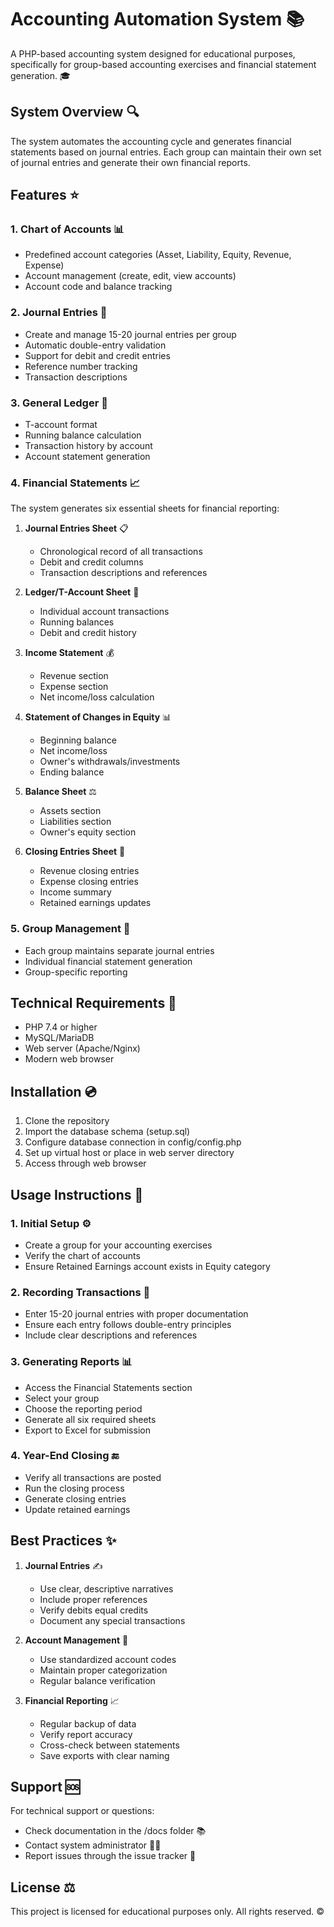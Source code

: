 # Accounting Automation System 📚

A PHP-based accounting system designed for educational purposes, specifically for group-based accounting exercises and financial statement generation. 🎓

## System Overview 🔍

The system automates the accounting cycle and generates financial statements based on journal entries. Each group can maintain their own set of journal entries and generate their own financial reports.

## Features ⭐

### 1. Chart of Accounts 📊
- Predefined account categories (Asset, Liability, Equity, Revenue, Expense)
- Account management (create, edit, view accounts)
- Account code and balance tracking

### 2. Journal Entries 📝
- Create and manage 15-20 journal entries per group
- Automatic double-entry validation
- Support for debit and credit entries
- Reference number tracking
- Transaction descriptions

### 3. General Ledger 📒
- T-account format
- Running balance calculation
- Transaction history by account
- Account statement generation

### 4. Financial Statements 📈

The system generates six essential sheets for financial reporting:

1. **Journal Entries Sheet** 📋
   - Chronological record of all transactions
   - Debit and credit columns
   - Transaction descriptions and references

2. **Ledger/T-Account Sheet** 📕
   - Individual account transactions
   - Running balances
   - Debit and credit history

3. **Income Statement** 💰
   - Revenue section
   - Expense section
   - Net income/loss calculation

4. **Statement of Changes in Equity** 📊
   - Beginning balance
   - Net income/loss
   - Owner's withdrawals/investments
   - Ending balance

5. **Balance Sheet** ⚖️
   - Assets section
   - Liabilities section
   - Owner's equity section

6. **Closing Entries Sheet** 🔄
   - Revenue closing entries
   - Expense closing entries
   - Income summary
   - Retained earnings updates

### 5. Group Management 👥
- Each group maintains separate journal entries
- Individual financial statement generation
- Group-specific reporting

## Technical Requirements 🔧

- PHP 7.4 or higher
- MySQL/MariaDB
- Web server (Apache/Nginx)
- Modern web browser

## Installation 💿

1. Clone the repository
2. Import the database schema (setup.sql)
3. Configure database connection in config/config.php
4. Set up virtual host or place in web server directory
5. Access through web browser

## Usage Instructions 📖

### 1. Initial Setup ⚙️
- Create a group for your accounting exercises
- Verify the chart of accounts
- Ensure Retained Earnings account exists in Equity category

### 2. Recording Transactions 📝
- Enter 15-20 journal entries with proper documentation
- Ensure each entry follows double-entry principles
- Include clear descriptions and references

### 3. Generating Reports 📊
- Access the Financial Statements section
- Select your group
- Choose the reporting period
- Generate all six required sheets
- Export to Excel for submission

### 4. Year-End Closing 🔚
- Verify all transactions are posted
- Run the closing process
- Generate closing entries
- Update retained earnings

## Best Practices ✨

1. **Journal Entries** ✍️
   - Use clear, descriptive narratives
   - Include proper references
   - Verify debits equal credits
   - Document any special transactions

2. **Account Management** 📑
   - Use standardized account codes
   - Maintain proper categorization
   - Regular balance verification

3. **Financial Reporting** 📈
   - Regular backup of data
   - Verify report accuracy
   - Cross-check between statements
   - Save exports with clear naming

## Support 🆘

For technical support or questions:
- Check documentation in the /docs folder 📚
- Contact system administrator 👨‍💻
- Report issues through the issue tracker 🐛

## License ⚖️

This project is licensed for educational purposes only. All rights reserved. ©️ 
